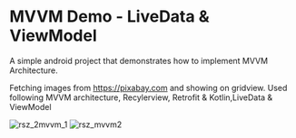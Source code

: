 # MVVM Demo - LiveData & ViewModel
 
A simple android project that demonstrates how to implement MVVM Architecture.

Fetching images from https://pixabay.com and showing on gridview. Used following MVVM architecture, Recylerview, Retrofit & Kotlin,LiveData & ViewModel


![rsz_2mvvm_1](https://user-images.githubusercontent.com/10658016/65840821-f0daf300-e33a-11e9-8893-e4f2adbb6c5a.png)
![rsz_mvvm2](https://user-images.githubusercontent.com/10658016/65840822-f20c2000-e33a-11e9-9e6c-edf14672f1da.png)

